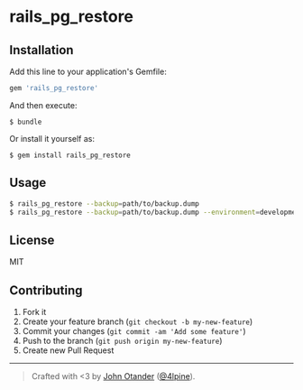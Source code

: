 # rails_pg_restore

## Installation

Add this line to your application's Gemfile:

```ruby
gem 'rails_pg_restore'
```

And then execute:

    $ bundle

Or install it yourself as:

    $ gem install rails_pg_restore

## Usage

```sh
$ rails_pg_restore --backup=path/to/backup.dump
$ rails_pg_restore --backup=path/to/backup.dump --environment=development
```

## License

MIT

## Contributing

1. Fork it
2. Create your feature branch (`git checkout -b my-new-feature`)
3. Commit your changes (`git commit -am 'Add some feature'`)
4. Push to the branch (`git push origin my-new-feature`)
5. Create new Pull Request

***

> Crafted with <3 by [John Otander](http://johnotander.com) ([@4lpine](https://twitter.com/4lpine)).
